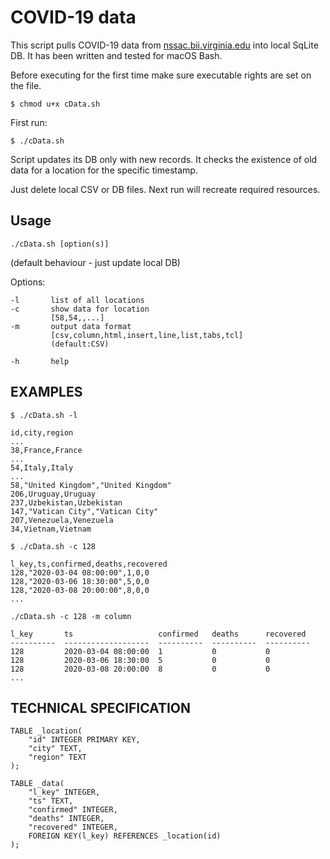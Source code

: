 # COVID-19 data

This script pulls COVID-19 data from [nssac.bii.virginia.edu](https://nssac.bii.virginia.edu) into local SqLite DB. It has been written and tested for macOS Bash.

Before executing for the first time make sure executable rights are set on the file.

	$ chmod u+x cData.sh
  
First run:

	$ ./cData.sh

Script updates its DB only with new records. It checks the existence of old data for a location for the specific timestamp.

Just delete local CSV or DB files. Next run will recreate required resources.


## Usage

	./cData.sh [option(s)]

(default behaviour - just update local DB)

Options:

	-l       list of all locations
	-c       show data for location
	         [58,54,,...]
	-m       output data format
	         [csv,column,html,insert,line,list,tabs,tcl]
	         (default:CSV)
	
	-h       help

## EXAMPLES

	$ ./cData.sh -l
 
	id,city,region
	...
	38,France,France
	...
	54,Italy,Italy
	...
	58,"United Kingdom","United Kingdom"
	206,Uruguay,Uruguay
	237,Uzbekistan,Uzbekistan
	147,"Vatican City","Vatican City"
	207,Venezuela,Venezuela
	34,Vietnam,Vietnam
 	
	$ ./cData.sh -c 128 
 
	l_key,ts,confirmed,deaths,recovered
	128,"2020-03-04 08:00:00",1,0,0
	128,"2020-03-06 18:30:00",5,0,0
	128,"2020-03-08 20:00:00",8,0,0
	...
 	
	./cData.sh -c 128 -m column
 
	l_key       ts                   confirmed   deaths      recovered 
	----------  -------------------  ----------  ----------  ----------
	128         2020-03-04 08:00:00  1           0           0         
	128         2020-03-06 18:30:00  5           0           0         
	128         2020-03-08 20:00:00  8           0           0         
	...  
	
## TECHNICAL SPECIFICATION

	TABLE _location(
		"id" INTEGER PRIMARY KEY,
		"city" TEXT,
		"region" TEXT
	);
	
	TABLE _data(
		"l_key" INTEGER,
		"ts" TEXT,
		"confirmed" INTEGER,
		"deaths" INTEGER,
		"recovered" INTEGER,
		FOREIGN KEY(l_key) REFERENCES _location(id)
	);
